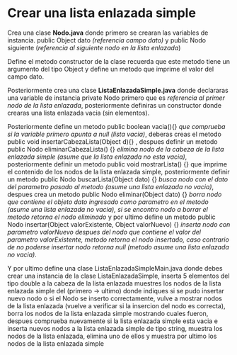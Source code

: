 # Crear una lista enlazada simple

Crea una clase **Nodo.java** donde primero se crearan las variables de instancia. public Object dato _(referencia campo dato)_ y public Nodo siguiente (_referencia al siguiente nodo en la lista enlazada_)

Define el metodo constructor de la clase recuerda que este metodo tiene un argumento del tipo Object y define un metodo que imprime el valor del campo dato.

Posteriormente crea una clase **ListaEnlazadaSimple.java** donde declararas una variable de instancia private Nodo primero que es _referencia al primer nodo de la lista enlazada_, posteriormente definiras un constructor donde crearas una lista enlazada vacia (sin elementos).

Posteriormente define un metodo public boolean vacia(){} _que comprueba si la variable primero apunta a null (lista vacia)_, deberas creas el metodo public void insertarCabezaLista(Object d){} , despues definir un metodo public Nodo eliminarCabezaLista() {} _elimina nodo de la cabeza de la lista enlazada simple (asume que la lista enlazada no esta vacia)_, posteriormente definir un metodo public void mostrarLista() {} que imprime el contenido de los nodos de la lista enlazada simple, posteriormente definir un metodo public Nodo buscarLista(Object dato) {} _busca nodo con el dato del parametro pasado al metodo (asume una lista enlazada no vacia)_, despues crea un metodo public Nodo eliminar(Object dato) {} _borra nodo que contiene el objeto dato ingresado como parametro en el metodo (asume una lista enlazada no vacia), si se encontro nodo a borrar el metodo retorna el nodo eliminado_
y por ultimo define un metodo public Nodo insertar(Object valorExistente, Object valorNuevo) {} _inserta nodo con parametro valorNuevo despues del nodo que contiene el valor del parametro valorExistente, metodo retorna el nodo insertado, caso contrario de no poderse insertar nodo retorna null (metodo asume una lista enlazada no vacia)._

Y por ultimo define una clase ListaEnlazadaSimpleMain.java donde debes crear una instancia de la clase ListaEnlazadaSimple, inserta 5 elementos del tipo double a la cabeza de la lista enlazada muestres los nodos de la lista enlazada simple del (primero -> ultimo) donde indiques si se pudo insertar nuevo nodo o si el Nodo se inserto correctamente, vulve a mostrar nodos de la lista enlazada (vuelve a verificar si la insercion del nodo es correcta), borra los nodos de la lista enlazada simple mostrando cuales fueron, despues comprueba nuevamente si la lista enlazada simple esta vacia e inserta nuevos nodos a la lista enlazada simple de tipo string, muestra los nodos de la lista enlazada, elimina uno de ellos y muestra por ultimo los nodos de la lista enlazada simple
